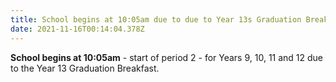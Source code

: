 ```yaml
---
title: School begins at 10:05am due to due to Year 13s Graduation Breakfast
date: 2021-11-16T00:14:04.378Z
---
```

**School begins at 10:05am** - start of period 2 - for Years 9, 10, 11 and 12 due to the Year 13 Graduation Breakfast.